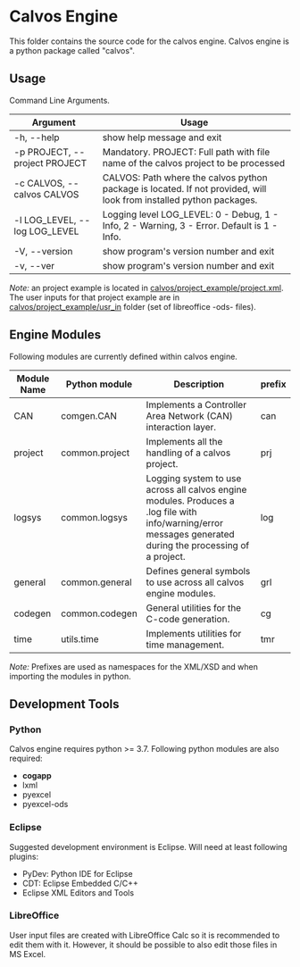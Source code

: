 # Calvos Engine
This folder contains the source code for the calvos engine. Calvos engine is a python package called "calvos".

## Usage
Command Line Arguments.

Argument |  Usage
---------|-------
  -h, --help            | show help message and exit
  -p PROJECT, --project PROJECT | Mandatory. PROJECT: Full path with file name of the calvos project to be processed
  -c CALVOS, --calvos CALVOS  | CALVOS: Path where the calvos python package is located. If not provided, will look from installed python packages.
  -l LOG_LEVEL, --log LOG_LEVEL | Logging level LOG_LEVEL: 0 - Debug, 1 - Info, 2 - Warning, 3 - Error. Default is 1 - Info.
  -V, --version           | show program's version number and exit
  -v, --ver               | show program's version number and exit
  
_Note:_ an project example is located in [calvos/project_example/project.xml](../project_example/project.xml). The user inputs for that project example are in [calvos/project_example/usr_in](../project_example/usr_in/) folder (set of libreoffice -ods- files).

## Engine Modules
Following modules are currently defined within calvos engine.

Module Name | Python module | Description | prefix
------------|---------------|-------------|------------
CAN	|	comgen.CAN	| Implements a Controller Area Network (CAN) interaction layer. | can
project	|	common.project	| Implements all the handling of a calvos project. | prj
logsys	|	common.logsys	| Logging system to use across all calvos engine modules. Produces a .log file with info/warning/error messages generated during the processing of a project. | log
general	|	common.general	| Defines general symbols to use across all calvos engine modules. | grl
codegen |	common.codegen	| General utilities for the C-code generation. | cg
time	| utils.time	| Implements utilities for time management. | tmr

_Note:_ Prefixes are used as namespaces for the XML/XSD and when importing the modules in python.

## Development Tools
### Python
Calvos engine requires python >= 3.7.
Following python modules are also required:
- **cogapp**
- lxml
- pyexcel
- pyexcel-ods

### Eclipse
Suggested development environment is Eclipse. Will need at least following plugins:
- PyDev: Python IDE for Eclipse
- CDT: Eclipse Embedded C/C++
- Eclipse XML Editors and Tools

### LibreOffice
User input files are created with LibreOffice Calc so it is recommended to edit them with it. However, it should be possible to also edit those files in MS Excel.
